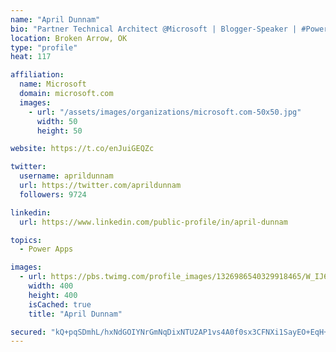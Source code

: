 ```yaml
---
name: "April Dunnam"
bio: "Partner Technical Architect @Microsoft | Blogger-Speaker | #PowerApps, #PowerAutomate, #Office365, #SharePoint | #WIT | #Karaoke Queen"
location: Broken Arrow, OK
type: "profile"
heat: 117

affiliation:
  name: Microsoft
  domain: microsoft.com
  images:
    - url: "/assets/images/organizations/microsoft.com-50x50.jpg"
      width: 50
      height: 50

website: https://t.co/enJuiGEQZc

twitter:
  username: aprildunnam
  url: https://twitter.com/aprildunnam
  followers: 9724

linkedin:
  url: https://www.linkedin.com/public-profile/in/april-dunnam

topics:
  - Power Apps

images:
  - url: https://pbs.twimg.com/profile_images/1326986540329918465/W_IJ6Ih2_400x400.jpg
    width: 400
    height: 400
    isCached: true
    title: "April Dunnam"

secured: "kQ+pqSDmhL/hxNdGOIYNrGmNqDixNTU2AP1vs4A0f0sx3CFNXi1SayEO+EqH+C854Zsc94WjMH0DeV9G2bcaae7epD68JL3d6pc9qCoqX2RKFweo9+ZKKxeX4I0Vq9/AVcwoEoP3EsMhP0d8y+n33CgMiWDLRY0el5MwXPRz+Mp30Do+r0TrJDo5LLCJ8zbDeJ4rp8RO4t7EqcMrNir8nV9zcifzPxc3aJnzT7T+P27szDIJZg+nsFP5EU4pRLPNZs0DAQQH1z/8L61FTAULwW5jhHKqFbDfo5VQKZst+QuJBs0mBcuOWb3+ujlNk5FtGmN3QUPbYCVAyYZQayoYN83iKzCNySmvEfao7BQmgdbs6UUOf5AOvPzM7RX1fFPwuOg01RdMnr2gdNnWIZWDUtZXs5Cw9Ab24xFpOhi73go=;2EZRg3NtKL5HWavysYM28Q=="
---
```


